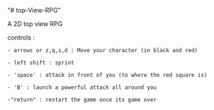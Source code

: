 "# top-View-RPG" 

A 2D top view RPG

controls :

    - arrows or z,q,s,d : Move your character (in black and red)
    
    - left shift : sprint
    
    - 'space' : attack in front of you (to where the red square is)
   
    - 'B' : launch a powerful attack all around you

    -"return" : restart the game once its game over
